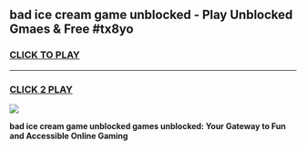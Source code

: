 
## bad ice cream game unblocked - Play Unblocked Gmaes & Free #tx8yo
<h3>
<a href="https://news.freeplayer.one?title=bad_ice_cream_game_unblocked&ref=03M">CLICK TO PLAY</a></h3>
<hr>

<h3>
<a href="https://news.freeplayer.one?title=bad_ice_cream_game_unblocked&ref=03M">CLICK 2 PLAY</a>
  
</h3>

<a href="https://news.freeplayer.one?title=bad_ice_cream_game_unblocked&ref=03M"><img src="https://clearcache.store/games.png"></a>


**bad ice cream game unblocked games unblocked: Your Gateway to Fun and Accessible Online Gaming**
